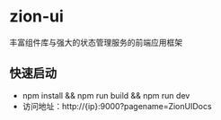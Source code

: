 # zion-ui
丰富组件库与强大的状态管理服务的前端应用框架

## 快速启动
 - npm install && npm run build && npm run dev
 - 访问地址：http://{ip}:9000?pagename=ZionUIDocs
